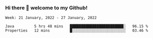 ### Hi there 👋 welcome to my Github! 

<!--START_SECTION:waka-->
```text
Week: 21 January, 2022 - 27 January, 2022

Java         5 hrs 48 mins   ████████████████████████░   96.15 % 
Properties   12 mins         █░░░░░░░░░░░░░░░░░░░░░░░░   03.46 % 
```
<!--END_SECTION:waka-->

